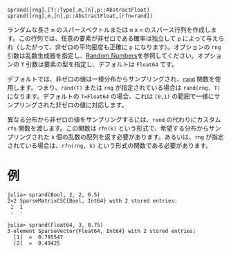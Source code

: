 ```
sprand([rng],[T::Type],m,[n],p::AbstractFloat)
sprand([rng],m,[n],p::AbstractFloat,[rfn=rand])
```

ランダムな長さ `m` のスパースベクトルまたは `m` x `n` のスパース行列を作成します。この行列では、任意の要素が非ゼロである確率は独立して `p` によって与えられ（したがって、非ゼロの平均密度も正確に `p` になります）。オプションの `rng` 引数は乱数生成器を指定し、[Random Numbers](@ref)を参照してください。オプションの `T` 引数は要素の型を指定し、デフォルトは `Float64` です。

デフォルトでは、非ゼロの値は一様分布からサンプリングされ、[`rand`](@ref) 関数を使用します。つまり、`rand(T)` または `rng` が指定されている場合は `rand(rng, T)` になります。デフォルトの `T=Float64` の場合、これは `[0,1)` の範囲で一様にサンプリングされた非ゼロの値に対応します。

異なる分布から非ゼロの値をサンプリングするには、`rand` の代わりにカスタム `rfn` 関数を渡します。この関数は `rfn(k)` という形式で、希望する分布からサンプリングされた `k` 個の乱数の配列を返す必要があります。あるいは、`rng` が指定されている場合は、`rfn(rng, k)` という形式の関数である必要があります。

# 例

```jldoctest; setup = :(using Random; Random.seed!(1234))
julia> sprand(Bool, 2, 2, 0.5)
2×2 SparseMatrixCSC{Bool, Int64} with 2 stored entries:
 1  1
 ⋅  ⋅

julia> sprand(Float64, 3, 0.75)
3-element SparseVector{Float64, Int64} with 2 stored entries:
  [1]  =  0.795547
  [2]  =  0.49425
```
